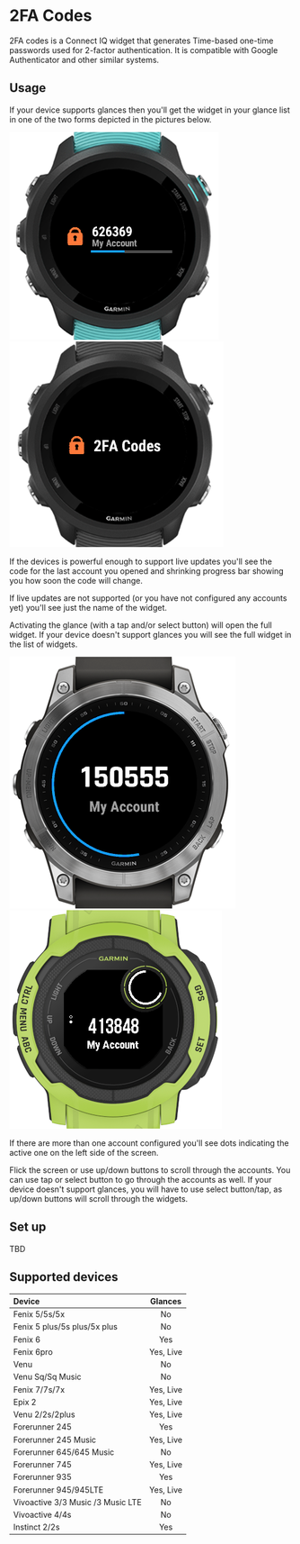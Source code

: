 # 2FA Codes

2FA codes is a Connect IQ widget that generates Time-based one-time passwords used for 2-factor authentication. It is compatible with Google Authenticator and other similar systems.

## Usage


If your device supports glances then you'll get the widget in your glance list in one of the two forms
depicted in the pictures below.

![](img/screens/live-update-glance.png) ![](img/screens/non-live-update-glance.png)

If the devices is powerful enough to support live updates you'll see the code for the last account you
opened and shrinking progress bar showing you how soon the code will change.

If live updates are not supported (or you have not configured any accounts yet) you'll see just the name
of the widget. 

Activating the glance (with a tap and/or select button) will open the full widget. If your device doesn't support glances you will see the full widget in the list of widgets.

![](img/screens/main-widget.png)  ![](img/screens/instinct2.png)

If there are more than one account configured you'll see dots indicating the active one on the left side of the screen.

Flick the screen or use up/down buttons to scroll through the accounts. You can use tap or select button to go through the accounts as well. If your device doesn't support glances, you will have to use select button/tap, as up/down buttons will scroll through the widgets.

## Set up

TBD

## Supported devices

| Device                            | Glances   |
|:----------------------------------|:---------:|
| Fenix 5/5s/5x                     | No        |
| Fenix 5 plus/5s plus/5x plus      | No        |
| Fenix 6                           | Yes       |
| Fenix 6pro                        | Yes, Live |
| Venu                              | No        | 
| Venu Sq/Sq Music                  | No        | 
| Fenix 7/7s/7x                     | Yes, Live |
| Epix 2                            | Yes, Live |
| Venu 2/2s/2plus                   | Yes, Live |
| Forerunner 245                    | Yes       |
| Forerunner 245 Music              | Yes, Live |
| Forerunner 645/645 Music          | No        |
| Forerunner 745                    | Yes, Live |
| Forerunner 935                    | Yes       |
| Forerunner 945/945LTE             | Yes, Live |
| Vivoactive 3/3 Music /3 Music LTE | No        |
| Vivoactive 4/4s                   | No        |
| Instinct 2/2s                     | Yes       |

